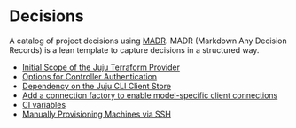 # Decisions

A catalog of project decisions using [MADR][0]. MADR (Markdown Any Decision Records) is a lean template to capture decisions in a structured way.

- [Initial Scope of the Juju Terraform Provider](./0001-initial-scope.md)
- [Options for Controller Authentication](./0002-controller-authentication.md)
- [Dependency on the Juju CLI Client Store](./0003-juju-cli-dependency.md)
- [Add a connection factory to enable model-specific client connections](./0004-connection-factory.md)
- [CI variables](./0005-ci-variables.md)
- [Manually Provisioning Machines via SSH](./0006-manual-machine-provisioning.md)

[0]: https://adr.github.io/madr/
